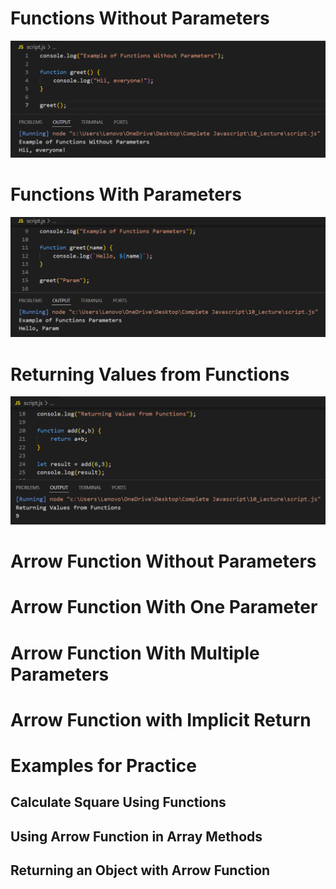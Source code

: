# Functions Without Parameters

![Screenshot](i1.png)

# Functions With Parameters

![Screenshot](i2.png)

# Returning Values from Functions

![Screenshot](i3.png)

# Arrow Function Without Parameters

# Arrow Function With One Parameter

# Arrow Function With Multiple Parameters

# Arrow Function with Implicit Return

# Examples for Practice

## Calculate Square Using Functions

## Using Arrow Function in Array Methods

## Returning an Object with Arrow Function
